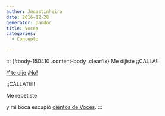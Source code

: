 ```yaml
---
author: Jmcastinheira
date: 2016-12-28
generator: pandoc
title: Voces
categories:
  - Concepto

---
```




::: {#body-150410 .content-body .clearfix}
Me dijiste ¡¡CALLA!!

[Y te dije
¡No!](http://entelequia.bligoo.com/content/view/146659/Seguimos_con_el_Tibet.html)

¡¡CÁLLATE!!

Me repetiste

y mi boca escupió [cientos de
Voces](http://www.avaaz.org/es/tibet_end_the_violence/79.php/?cl=%22%22%22%22%22%2268079311%22%22%22%22%22%22).
:::
